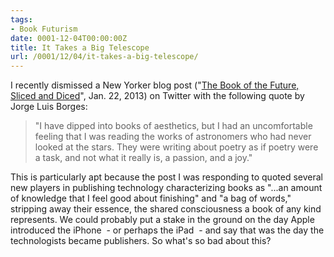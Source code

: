 ```yaml
---
tags:
- Book Futurism
date: 0001-12-04T00:00:00Z
title: It Takes a Big Telescope
url: /0001/12/04/it-takes-a-big-telescope/
---
```


I recently dismissed a New Yorker blog post ("<a href="http://www.newyorker.com/online/blogs/books/2013/01/the-book-of-the-future-sliced-and-diced.html">The Book of the Future, Sliced and Diced</a>", Jan. 22, 2013) on Twitter with the following quote by Jorge Luis Borges:
<blockquote>"I have dipped into books of aesthetics, but I had an uncomfortable feeling that I was reading the works of astronomers who had never looked at the stars. They were writing about poetry as if poetry were a task, and not what it really is, a passion, and a joy."</blockquote>
This is particularly apt because the post I was responding to quoted several new players in publishing technology characterizing books as "...an amount of knowledge that I feel good about finishing" and "a bag of words," stripping away their essence, the shared consciousness a book of any kind represents. We could probably put a stake in the ground on the day Apple introduced the iPhone  - or perhaps the iPad  - and say that was the day the technologists became publishers. So what's so bad about this?
